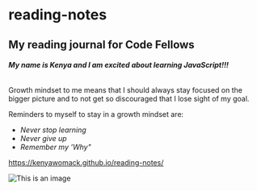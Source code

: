 # reading-notes
## My reading journal for Code Fellows

###### **My name is Kenya and I am excited about learning JavaScript!!!**

Growth mindset to me means that I should always stay focused on the bigger picture and to not get so discouraged that I lose sight of my goal.

Reminders to myself to stay in a growth mindset are:
- *Never stop learning*
- *Never give up*
- *Remember my 'Why"*

https://kenyawomack.github.io/reading-notes/

![This is an image](https://cdn.shopify.com/s/files/1/0070/7032/files/Fearless_Motivational_Quote_Desktop_Wallpaper_1.png?format=jpg&quality=90&v=1600450412)
